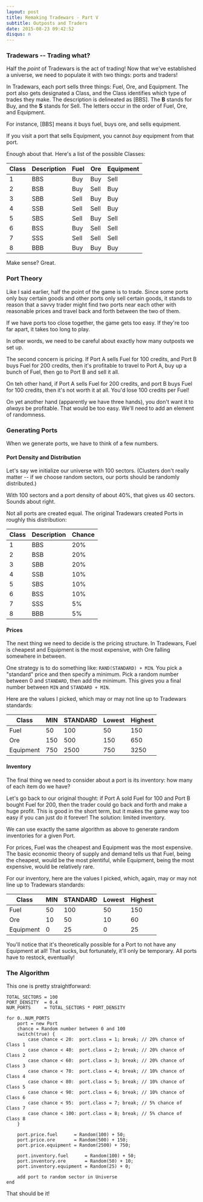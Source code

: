 ```yaml
---
layout: post
title: Remaking Tradewars - Part V
subtitle: Outposts and Traders
date: 2015-08-23 09:42:52
disqus: n
---
```


### Tradewars -- Trading what?

Half the *point* of Tradewars is the act of trading! Now that we've established a universe, we need to populate it with two things: ports and traders!

In Tradewars, each port sells three things: Fuel, Ore, and Equipment. The port also gets designated a Class, and the Class identifies which type of trades they make. The description is delineated as [BBS]. The **B** stands for Buy, and the **S** stands for Sell. The letters occur in the order of Fuel, Ore, and Equipment.

For instance, [BBS] means it buys fuel, buys ore, and sells equipment.

If you visit a port that sells Equipment, you cannot *buy* equipment from that port.

Enough about that. Here's a list of the possible Classes:

<table class="table">
    <thead>
        <th>Class</th>
        <th>Description</th>
        <th>Fuel</th>
        <th>Ore</th>
        <th>Equipment</th>
    </thead>
    <tbody>
        <tr>
            <td>1</td>
            <td>BBS</td>
            <td>Buy</td>
            <td>Buy</td>
            <td>Sell</td>
        </tr>
        <tr>
            <td>2</td>
            <td>BSB</td>
            <td>Buy</td>
            <td>Sell</td>
            <td>Buy</td>
        </tr>
        <tr>
            <td>3</td>
            <td>SBB</td>
            <td>Sell</td>
            <td>Buy</td>
            <td>Buy</td>
        </tr>
        <tr>
            <td>4</td>
            <td>SSB</td>
            <td>Sell</td>
            <td>Sell</td>
            <td>Buy</td>
        </tr>
        <tr>
            <td>5</td>
            <td>SBS</td>
            <td>Sell</td>
            <td>Buy</td>
            <td>Sell</td>
        </tr>
        <tr>
            <td>6</td>
            <td>BSS</td>
            <td>Buy</td>
            <td>Sell</td>
            <td>Sell</td>
        </tr>
        <tr>
            <td>7</td>
            <td>SSS</td>
            <td>Sell</td>
            <td>Sell</td>
            <td>Sell</td>
        </tr>
        <tr>
            <td>8</td>
            <td>BBB</td>
            <td>Buy</td>
            <td>Buy</td>
            <td>Buy</td>
        </tr>
    </tbody>
</table>

Make sense? Great.

### Port Theory

Like I said earlier, half the point of the game is to trade. Since some ports only buy certain goods and other ports only sell certain goods, it stands to reason that a savvy trader might find two ports near each other with reasonable prices and travel back and forth between the two of them.

If we have ports too close together, the game gets too easy. If they're too far apart, it takes too long to play.

In other words, we need to be careful about exactly how many outposts we set up.

The second concern is pricing. If Port A sells Fuel for 100 credits, and Port B buys Fuel for 200 credits, then it's profitable to travel to Port A, buy up a bunch of Fuel, then go to Port B and sell it all.

On teh other hand, if Port A sells Fuel for 200 credits, and port B buys Fuel for 100 credits, then it's not worth it at all. You'd lose 100 credits per Fuel!

On yet another hand (apparently we have three hands), you don't want it to *always* be profitable. That would be too easy. We'll need to add an element of randomness.

### Generating Ports

When we generate ports, we have to think of a few numbers.

#### Port Density and Distribution

Let's say we initialize our universe with 100 sectors. (Clusters don't really matter -- if we choose random sectors, our ports should be randomly distributed.)

With 100 sectors and a port density of about 40%, that gives us 40 sectors. Sounds about right.

Not all ports are created equal. The original Tradewars created Ports in roughly this distribution:

<table class="table">
    <thead>
        <th>Class</th>
        <th>Description</th>
        <th>Chance</th>
    </thead>
    <tbody>
        <tr>
            <td>1</td>
            <td>BBS</td>
            <td>20%</td>
        </tr>
        <tr>
            <td>2</td>
            <td>BSB</td>
            <td>20%</td>
        </tr>
        <tr>
            <td>3</td>
            <td>SBB</td>
            <td>20%</td>
        </tr>
        <tr>
            <td>4</td>
            <td>SSB</td>
            <td>10%</td>
        </tr>
        <tr>
            <td>5</td>
            <td>SBS</td>
            <td>10%</td>
        </tr>
        <tr>
            <td>6</td>
            <td>BSS</td>
            <td>10%</td>
        </tr>
        <tr>
            <td>7</td>
            <td>SSS</td>
            <td>5%</td>
        </tr>
        <tr>
            <td>8</td>
            <td>BBB</td>
            <td>5%</td>
        </tr>
    </tbody>
</table>

#### Prices

The next thing we need to decide is the pricing structure. In Tradewars, Fuel is cheapest and Equipment is the most expensive, with Ore falling somewhere in between.

One strategy is to do something like: `RAND(STANDARD) + MIN`. You pick a "standard" price and then specify a minimum. Pick a random number between 0 and `STANDARD`, then add the minimum. This gives you a final number between `MIN` and `STANDARD + MIN`.

Here are the values I picked, which may or may not line up to Tradewars standards:

<table class="table">
    <thead>
        <th>Class</th>
        <th>MIN</th>
        <th>STANDARD</th>
        <th>Lowest</th>
        <th>Highest</th>
    </thead>
    <tbody>
        <tr>
            <td>Fuel</td>
            <td>50</td>
            <td>100</td>
            <td>50</td>
            <td>150</td>
        </tr>
        <tr>
            <td>Ore</td>
            <td>150</td>
            <td>500</td>
            <td>150</td>
            <td>650</td>
        </tr>
        <tr>
            <td>Equipment</td>
            <td>750</td>
            <td>2500</td>
            <td>750</td>
            <td>3250</td>
        </tr>
    </tbody>
</table>

#### Inventory

The final thing we need to consider about a port is its inventory: how many of each item do we have?

Let's go back to our original thought: if Port A sold Fuel for 100 and Port B bought Fuel for 200, then the trader could go back and forth and make a huge profit. This is good in the short term, but it makes the game way too easy if you can just do it forever! The solution: limited inventory.

We can use exactly the same algorithm as above to generate random inventories for a given Port.

For prices, Fuel was the cheapest and Equipment was the most expensive. The basic economic theory of supply and demand tells us that Fuel, being the cheapest, would be the most plentiful, while Equipment, being the most expensive, would be relatively rare.

For our inventory, here are the values I picked, which, again, may or may not line up to Tradewars standards:

<table class="table">
    <thead>
        <th>Class</th>
        <th>MIN</th>
        <th>STANDARD</th>
        <th>Lowest</th>
        <th>Highest</th>
    </thead>
    <tbody>
        <tr>
            <td>Fuel</td>
            <td>50</td>
            <td>100</td>
            <td>50</td>
            <td>150</td>
        </tr>
        <tr>
            <td>Ore</td>
            <td>10</td>
            <td>50</td>
            <td>10</td>
            <td>60</td>
        </tr>
        <tr>
            <td>Equipment</td>
            <td>0</td>
            <td>25</td>
            <td>0</td>
            <td>25</td>
        </tr>
    </tbody>
</table>

You'll notice that it's theoretically possible for a Port to not have any Equipment at all! That sucks, but fortunately, it'll only be temporary. All ports have to restock, eventually!

### The Algorithm

This one is pretty straightforward:

```
TOTAL_SECTORS = 100
PORT_DENSITY  = 0.4
NUM_PORTS     = TOTAL_SECTORS * PORT_DENSITY

for 0..NUM_PORTS
    port = new Port
    chance = Random number between 0 and 100
    switch(true) {
        case chance < 20:  port.class = 1; break; // 20% chance of Class 1
        case chance < 40:  port.class = 2; break; // 20% chance of Class 2
        case chance < 60:  port.class = 3; break; // 20% chance of Class 3
        case chance < 70:  port.class = 4; break; // 10% chance of Class 4
        case chance < 80:  port.class = 5; break; // 10% chance of Class 5
        case chance < 90:  port.class = 6; break; // 10% chance of Class 6
        case chance < 95:  port.class = 7; break; // 5% chance of Class 7
        case chance < 100: port.class = 8; break; // 5% chance of Class 8
    }

    port.price.fuel      = Random(100) + 50;
    port.price.ore       = Random(500) + 150;
    port.price.equipment = Random(2500) + 750;

    port.inventory.fuel      = Random(100) + 50;
    port.inventory.ore       = Random(50) + 10;
    port.inventory.equipment = Random(25) + 0;

    add port to random sector in Universe
end
```

That should be it!